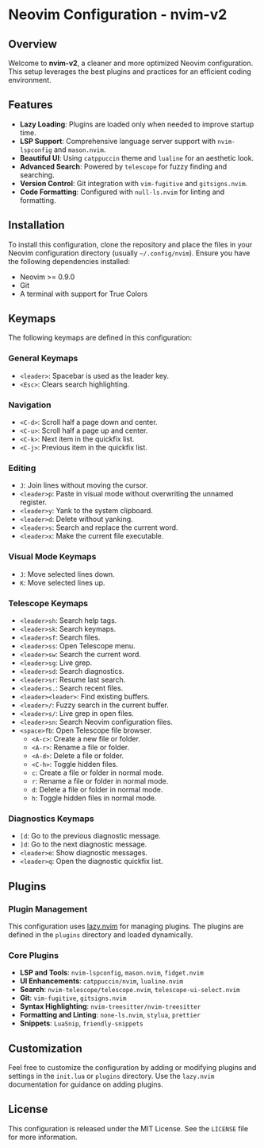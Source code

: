 # Neovim Configuration - nvim-v2

## Overview
Welcome to **nvim-v2**, a cleaner and more optimized Neovim configuration. This setup leverages the best plugins and practices for an efficient coding environment.

## Features
- **Lazy Loading**: Plugins are loaded only when needed to improve startup time.
- **LSP Support**: Comprehensive language server support with `nvim-lspconfig` and `mason.nvim`.
- **Beautiful UI**: Using `catppuccin` theme and `lualine` for an aesthetic look.
- **Advanced Search**: Powered by `telescope` for fuzzy finding and searching.
- **Version Control**: Git integration with `vim-fugitive` and `gitsigns.nvim`.
- **Code Formatting**: Configured with `null-ls.nvim` for linting and formatting.

## Installation
To install this configuration, clone the repository and place the files in your Neovim configuration directory (usually `~/.config/nvim`). Ensure you have the following dependencies installed:

- Neovim >= 0.9.0
- Git
- A terminal with support for True Colors

## Keymaps
The following keymaps are defined in this configuration:

### General Keymaps
- `<leader>`: Spacebar is used as the leader key.
- `<Esc>`: Clears search highlighting.

### Navigation
- `<C-d>`: Scroll half a page down and center.
- `<C-u>`: Scroll half a page up and center.
- `<C-k>`: Next item in the quickfix list.
- `<C-j>`: Previous item in the quickfix list.

### Editing
- `J`: Join lines without moving the cursor.
- `<leader>p`: Paste in visual mode without overwriting the unnamed register.
- `<leader>y`: Yank to the system clipboard.
- `<leader>d`: Delete without yanking.
- `<leader>s`: Search and replace the current word.
- `<leader>x`: Make the current file executable.

### Visual Mode Keymaps
- `J`: Move selected lines down.
- `K`: Move selected lines up.

### Telescope Keymaps
- `<leader>sh`: Search help tags.
- `<leader>sk`: Search keymaps.
- `<leader>sf`: Search files.
- `<leader>ss`: Open Telescope menu.
- `<leader>sw`: Search the current word.
- `<leader>sg`: Live grep.
- `<leader>sd`: Search diagnostics.
- `<leader>sr`: Resume last search.
- `<leader>s.`: Search recent files.
- `<leader><leader>`: Find existing buffers.
- `<leader>/`: Fuzzy search in the current buffer.
- `<leader>s/`: Live grep in open files.
- `<leader>sn`: Search Neovim configuration files.
- `<space>fb`: Open Telescope file browser.
  - `<A-c>`: Create a new file or folder.
  - `<A-r>`: Rename a file or folder.
  - `<A-d>`: Delete a file or folder.
  - `<C-h>`: Toggle hidden files.
  - `c`: Create a file or folder in normal mode.
  - `r`: Rename a file or folder in normal mode.
  - `d`: Delete a file or folder in normal mode.
  - `h`: Toggle hidden files in normal mode.

### Diagnostics Keymaps
- `[d`: Go to the previous diagnostic message.
- `]d`: Go to the next diagnostic message.
- `<leader>e`: Show diagnostic messages.
- `<leader>q`: Open the diagnostic quickfix list.

## Plugins

### Plugin Management
This configuration uses [lazy.nvim](https://github.com/folke/lazy.nvim) for managing plugins. The plugins are defined in the `plugins` directory and loaded dynamically.

### Core Plugins
- **LSP and Tools**: `nvim-lspconfig`, `mason.nvim`, `fidget.nvim`
- **UI Enhancements**: `catppuccin/nvim`, `lualine.nvim`
- **Search**: `nvim-telescope/telescope.nvim`, `telescope-ui-select.nvim`
- **Git**: `vim-fugitive`, `gitsigns.nvim`
- **Syntax Highlighting**: `nvim-treesitter/nvim-treesitter`
- **Formatting and Linting**: `none-ls.nvim`, `stylua`, `prettier`
- **Snippets**: `LuaSnip`, `friendly-snippets`

## Customization
Feel free to customize the configuration by adding or modifying plugins and settings in the `init.lua` or `plugins` directory. Use the `lazy.nvim` documentation for guidance on adding plugins.

## License
This configuration is released under the MIT License. See the `LICENSE` file for more information.

